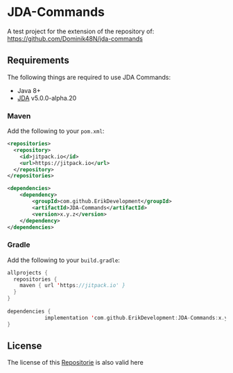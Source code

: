 # JDA-Commands
A test project for the extension of the repository of: https://github.com/Dominik48N/jda-commands

## Requirements
The following things are required to use JDA Commands:
* Java 8+
* [JDA](https://github.com/DV8FromTheWorld/JDA) v5.0.0-alpha.20

### Maven
Add the following to your `pom.xml`:
```xml
<repositories>
  <repository>
    <id>jitpack.io</id>
    <url>https://jitpack.io</url>
  </repository>
</repositories>

<dependencies>
	<dependency>
	    <groupId>com.github.ErikDevelopment</groupId>
	    <artifactId>JDA-Commands</artifactId>
	    <version>x.y.z</version>
	</dependency>
</dependencies>
```

### Gradle
Add the following to your `build.gradle`:
```kt
allprojects {
  repositories {
    maven { url 'https://jitpack.io' }
  }
}
  
dependencies {
	        implementation 'com.github.ErikDevelopment:JDA-Commands:x.y.z'
}
```

## License
The license of this [Repositorie](https://github.com/Dominik48N/jda-commands/blob/master/LICENSE) is also valid here
